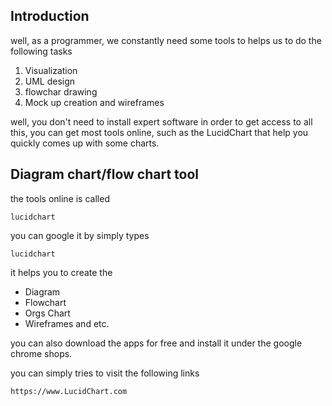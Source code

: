 ## Introduction 
well, as a programmer, we constantly need some tools to helps us to do the following tasks

1. Visualization 
2. UML design
3. flowchar drawing 
4. Mock up creation and wireframes 


well, you don't need to install expert software in order to get access to all this, you can get most tools online, such as the LucidChart that help you quickly comes up with some charts. 


## Diagram chart/flow chart tool

the tools online is called 

    lucidchart 
    
you can google it by simply types 

    lucidchart

it helps you to create the 

* Diagram
* Flowchart
* Orgs Chart
* Wireframes and etc. 

you can also download the apps for free and install it under the google chrome shops.

you can simply tries to visit the following links

    https://www.LucidChart.com

